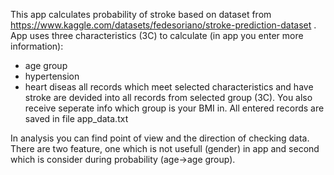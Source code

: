 This app calculates probability of stroke based on dataset from https://www.kaggle.com/datasets/fedesoriano/stroke-prediction-dataset . 
App uses three characteristics (3C) to calculate (in app you enter more information):
 - age group 
 - hypertension
 - heart diseas
all records which meet selected characteristics and have stroke are devided into all records from selected group (3C).
You also receive seperate info which group is your BMI in. 
All entered records are saved in file app_data.txt  

In analysis you can find point of view and the direction of checking data. There are two feature, one which is not usefull (gender) in app and second which is consider during probability (age->age group).
